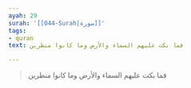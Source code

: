 ```yaml
---
ayah: 29
surah: '[[044-Surah|سورة]]'
tags:
- quran
text: فما بكت عليهم السماء والأرض وما كانوا منظرين

---
```

> فما بكت عليهم السماء والأرض وما كانوا منظرين
